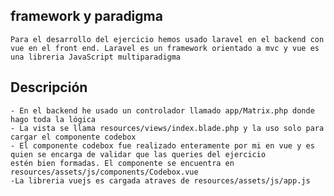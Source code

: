 ## framework y paradigma

    Para el desarrollo del ejercicio hemos usado laravel en el backend con vue en el front end. Laravel es un framework orientado a mvc y vue es una libreria JavaScript multiparadigma

## Descripción
    - En el backend he usado un controlador llamado app/Matrix.php donde hago toda la lógica
    - La vista se llama resources/views/index.blade.php y la uso solo para cargar el componente codebox
    - El componente codebox fue realizado enteramente por mi en vue y es quien se encarga de validar que las queries del ejercicio
    estén bien formadas. El componente se encuentra en resources/assets/js/components/Codebox.vue
    -La libreria vuejs es cargada atraves de resources/assets/js/app.js

